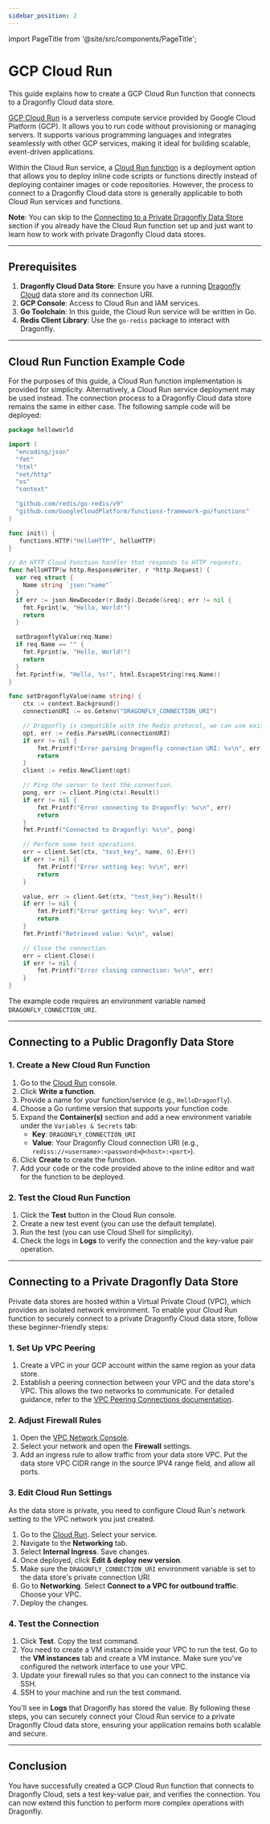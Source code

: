 ```yaml
---
sidebar_position: 2
---
```


import PageTitle from '@site/src/components/PageTitle';

# GCP Cloud Run

<PageTitle title="Connecting from GCP Cloud Run | Dragonfly Cloud" />

This guide explains how to create a GCP Cloud Run function that connects to a Dragonfly Cloud data store.

[GCP Cloud Run](https://cloud.google.com/run) is a serverless compute service provided by Google Cloud Platform (GCP).
It allows you to run code without provisioning or managing servers.
It supports various programming languages and integrates seamlessly with other GCP services,
making it ideal for building scalable, event-driven applications.

Within the Cloud Run service,
a [Cloud Run function](https://cloud.google.com/blog/products/serverless/google-cloud-functions-is-now-cloud-run-functions)
is a deployment option that allows you to deploy inline code scripts or functions directly instead of deploying container images or code repositories.
However, the process to connect to a Dragonfly Cloud data store is generally applicable to both Cloud Run services and functions.

**Note**: You can skip to the [Connecting to a Private Dragonfly Data Store](#connecting-to-a-private-dragonfly-data-store)
section if you already have the Cloud Run function set up and just want to learn how to work with private Dragonfly Cloud data stores.

---

## Prerequisites

1. **Dragonfly Cloud Data Store**: Ensure you have a running [Dragonfly Cloud](https://dragonflydb.cloud/) data store and its connection URI.
2. **GCP Console**: Access to Cloud Run and IAM services.
3. **Go Toolchain**: In this guide, the Cloud Run service will be written in Go.
4. **Redis Client Library**: Use the `go-redis` package to interact with Dragonfly.

---

## Cloud Run Function Example Code

For the purposes of this guide, a Cloud Run function implementation is provided for simplicity.
Alternatively, a Cloud Run service deployment may be used instead.
The connection process to a Dragonfly Cloud data store remains the same in either case.
The following sample code will be deployed:

```go
package helloworld

import (
  "encoding/json"
  "fmt"
  "html"
  "net/http"
  "os"
  "context"

  "github.com/redis/go-redis/v9"
  "github.com/GoogleCloudPlatform/functions-framework-go/functions"
)

func init() {
   functions.HTTP("HelloHTTP", helloHTTP)
}

// An HTTP Cloud Function handler that responds to HTTP requests.
func helloHTTP(w http.ResponseWriter, r *http.Request) {
  var req struct {
    Name string `json:"name"`
  }
  if err := json.NewDecoder(r.Body).Decode(&req); err != nil {
    fmt.Fprint(w, "Hello, World!")
    return
  }

  setDragonflyValue(req.Name)
  if req.Name == "" {
    fmt.Fprint(w, "Hello, World!")
    return
  }
  fmt.Fprintf(w, "Hello, %s!", html.EscapeString(req.Name))
}

func setDragonflyValue(name string) {
    ctx := context.Background()
    connectionURI := os.Getenv("DRAGONFLY_CONNECTION_URI")

    // Dragonfly is compatible with the Redis protocol, we can use existing Redis libraries.
    opt, err := redis.ParseURL(connectionURI)
    if err != nil {
        fmt.Printf("Error parsing Dragonfly connection URI: %v\n", err)
        return
    }
    client := redis.NewClient(opt)

    // Ping the server to test the connection.
    pong, err := client.Ping(ctx).Result()
    if err != nil {
        fmt.Printf("Error connecting to Dragonfly: %v\n", err)
        return
    }
    fmt.Printf("Connected to Dragonfly: %s\n", pong)

    // Perform some test operations.
    err = client.Set(ctx, "test_key", name, 0).Err()
    if err != nil {
        fmt.Printf("Error setting key: %v\n", err)
        return
    }

    value, err := client.Get(ctx, "test_key").Result()
    if err != nil {
        fmt.Printf("Error getting key: %v\n", err)
        return
    }
    fmt.Printf("Retrieved value: %s\n", value)

    // Close the connection.
    err = client.Close()
    if err != nil {
        fmt.Printf("Error closing connection: %v\n", err)
    }
}
```

The example code requires an environment variable named `DRAGONFLY_CONNECTION_URI`.

---

## Connecting to a Public Dragonfly Data Store

### 1. Create a New Cloud Run Function

1. Go to the [Cloud Run](https://console.cloud.google.com/run) console.
2. Click **Write a function**.
3. Provide a name for your function/service (e.g., `HelloDragonfly`).
4. Choose a Go runtime version that supports your function code.
5. Expand the **Container(s)** section and add a new environment variable under the `Variables & Secrets` tab:
   - **Key**: `DRAGONFLY_CONNECTION_URI`
   - **Value**: Your Dragonfly Cloud connection URI (e.g., `rediss://<username>:<password>@<host>:<port>`).
6. Click **Create** to create the function.
7. Add your code or the code provided above to the inline editor and wait for the function to be deployed.

### 2. Test the Cloud Run Function

1. Click the **Test** button in the Cloud Run console.
2. Create a new test event (you can use the default template).
3. Run the test (you can use Cloud Shell for simplicity).
4. Check the logs in **Logs** to verify the connection and the key-value pair operation.

---

## Connecting to a Private Dragonfly Data Store

Private data stores are hosted within a Virtual Private Cloud (VPC), which provides
an isolated network environment. To enable your Cloud Run function to securely
connect to a private Dragonfly Cloud data store, follow these beginner-friendly steps:

### 1. Set Up VPC Peering

1. Create a VPC in your GCP account within the same region as your data store.
2. Establish a peering connection between your VPC and the data store's VPC.
   This allows the two networks to communicate. For detailed guidance, refer to the [VPC Peering Connections documentation](../../connections.md).

### 2. Adjust Firewall Rules

1. Open the [VPC Network Console](https://console.cloud.google.com/networking/networks/list).
2. Select your network and open the **Firewall** settings.
3. Add an ingress rule to allow traffic from your data store VPC. Put the data store VPC CIDR range in the source IPV4 range field, and allow all ports.

### 3. Edit Cloud Run Settings

As the data store is private, you need to configure Cloud Run's network setting
to the VPC network you just created.

1. Go to the [Cloud Run](https://console.cloud.google.com/run). Select your service.
2. Navigate to the **Networking** tab.
3. Select **Internal Ingress**. Save changes.
4. Once deployed, click **Edit & deploy new version**.
5. Make sure the `DRAGONFLY_CONNECTION_URI` environment variable is set to the data store's private connection URI.
6. Go to **Networking**. Select **Connect to a VPC for outbound traffic**. Choose your VPC.
7. Deploy the changes.

### 4. Test the Connection

1. Click **Test**. Copy the test command.
2. You need to create a VM instance inside your VPC to run the test. Go to the **VM instances** tab and
   create a VM instance. Make sure you've configured the network interface to use your VPC.
3. Update your firewall rules so that you can connect to the instance via SSH.
4. SSH to your machine and run the test command.

You'll see in **Logs** that Dragonfly has stored the value.
By following these steps, you can securely connect your Cloud Run service to a private Dragonfly Cloud data store,
ensuring your application remains both scalable and secure.

---

## Conclusion

You have successfully created a GCP Cloud Run function that connects to Dragonfly Cloud,
sets a test key-value pair, and verifies the connection.
You can now extend this function to perform more complex operations with Dragonfly.
